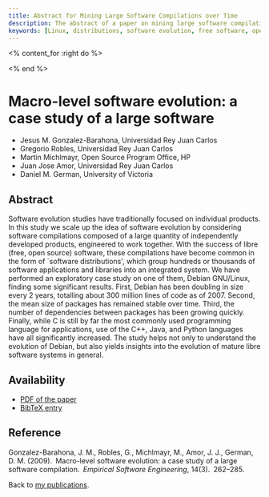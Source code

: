 ```yaml
---
title: Abstract for Mining Large Software Compilations over Time
description: The abstract of a paper on mining large software compilations
keywords: [Linux, distributions, software evolution, free software, open source, FLOSS]
---
```


<% content_for :right do %>
<script type="text/javascript"><!--
google_ad_client = "pub-1742473912427959";
/* WideSkyscaper-right */
google_ad_slot = "4331219527";
google_ad_width = 160;
google_ad_height = 600;
//-->
</script>
<script type="text/javascript" src="http://pagead2.googlesyndication.com/pagead/show_ads.js"></script>
<% end %>

<h1>Macro-level software evolution: a case study of a large software</h1>

<ul class = "author">
<li><span class = "author">Jesus M. Gonzalez-Barahona,</span>
    <span class = "affiliation">Universidad Rey Juan Carlos</span></li>
<li><span class = "author">Gregorio Robles,</span>
    <span class = "affiliation">Universidad Rey Juan Carlos</span></li>
<li><span class = "author">Martin Michlmayr,</span>
    <span class = "affiliation">Open Source Program Office, HP</span></li>
<li><span class = "author">Juan Jose Amor,</span>
    <span class = "affiliation">Universidad Rey Juan Carlos</span></li>
<li><span class = "author">Daniel M. German,</span>
    <span class = "affiliation">University of Victoria</span></li>
</ul>

<h2>Abstract</h2>

Software evolution studies have traditionally focused on individual
products.  In this study we scale up the idea of software evolution by
considering software compilations composed of a large quantity of
independently developed products, engineered to work together.  With the
success of libre (free, open source) software, these compilations have
become common in the form of `software distributions', which group hundreds
or thousands of software applications and libraries into an integrated
system.  We have performed an exploratory case study on one of them, Debian
GNU/Linux, finding some significant results.  First, Debian has been
doubling in size every 2 years, totalling about 300 million lines of code
as of 2007.  Second, the mean size of packages has remained stable over
time.  Third, the number of dependencies between packages has been growing
quickly.  Finally, while C is still by far the most commonly used
programming language for applications, use of the C++, Java, and Python
languages have all significantly increased.  The study helps not only to
understand the evolution of Debian, but also yields insights into the
evolution of mature libre software systems in general.

<h2>Availability</h2>

<ul>

<li><a href = "../barahona_et_al-macro_evolution.pdf">PDF of the paper</a></li>

<li><a href = "../barahona_et_al-macro_evolution.bib">BibTeX entry</a></li>

</ul>

<h2>Reference</h2>

Gonzalez-Barahona, J. M., Robles, G., Michlmayr, M., Amor, J. J., German,
D. M. (2009).&ensp;Macro-level software evolution: a case study of a large
software compilation.&ensp;<i>Empirical Software Engineering</i>,
14(3).&ensp;262&ndash;285.

Back to <a href = "..">my publications</a>.

